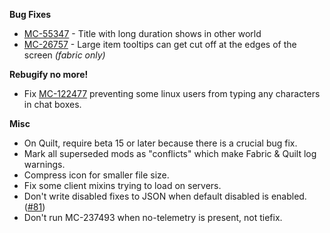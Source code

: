 **Bug Fixes**

- [MC-55347](https://bugs.mojang.com/browse/MC-55347) - Title with long duration shows in other world
- [MC-26757](https://bugs.mojang.com/browse/MC-26757) - Large item tooltips can get cut off at the edges of the screen *(fabric only)*

**Rebugify no more!**

- Fix [MC-122477](https://bugs.mojang.com/browse/MC-122477) preventing some linux users from typing any characters in chat boxes.

**Misc**

- On Quilt, require beta 15 or later because there is a crucial bug fix.
- Mark all superseded mods as "conflicts" which make Fabric & Quilt log warnings.
- Compress icon for smaller file size.
- Fix some client mixins trying to load on servers.
- Don't write disabled fixes to JSON when default disabled is enabled. ([#81](https://github.com/W-OVERFLOW/Debugify/issues/81))
- Don't run MC-237493 when no-telemetry is present, not tiefix.
